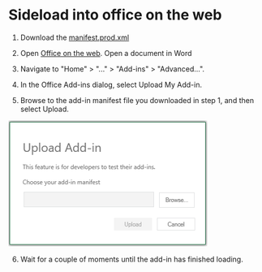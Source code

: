 # Sideload into office on the web

1. Download the [manifest.prod.xml](https://github.com/science-editor/word-add-in/blob/main/manifest.prod.xml) 

2. Open [Office on the web](https://m365.cloud.microsoft/). Open a document in Word

3. Navigate to "Home" > "..." > "Add-ins" > "Advanced...".

4. In the Office Add-ins dialog, select Upload My Add-in.

5. Browse to the add-in manifest file you downloaded in step 1, and then select Upload.

![img.png](assets/add-in-upload-window.png)

6. Wait for a couple of moments until the add-in has finished loading.